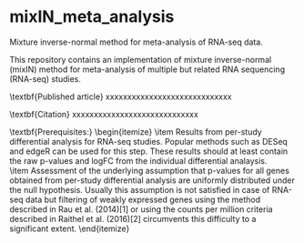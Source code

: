 # mixIN_meta_analysis
Mixture inverse-normal method for meta-analysis of RNA-seq data.

This repository contains an implementation of mixture inverse-normal (mixIN) method for meta-analysis of multiple but related RNA sequencing (RNA-seq) studies. 

\textbf{Published article}
xxxxxxxxxxxxxxxxxxxxxxxxxxxxx

\textbf{Citation}
xxxxxxxxxxxxxxxxxxxxxxxxxxxxx

\textbf{Prerequisites:}
\begin{itemize}
\item Results from per-study differential analysis for RNA-seq studies. Popular methods such as DESeq and edgeR can be used for this step. These results should at least contain the raw p-values and logFC from the individual differential analaysis.  
\item Assessment of the underlying assumption that p-values for all genes obtained from per-study differential analysis are uniformly distributed under the null hypothesis. Usually this assumption is not satisfied in case of RNA-seq data but filtering of weakly expressed genes using the method described in Rau et al. (2014)[1] or using the counts per million criteria described in Raithel et al. (2016)[2] circumvents this difficulty to a significant extent.
\end{itemize}

